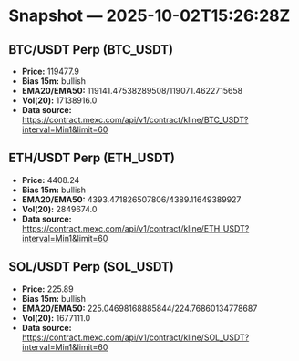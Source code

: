 # Snapshot — 2025-10-02T15:26:28Z

## BTC/USDT Perp (BTC_USDT)
- **Price:** 119477.9
- **Bias 15m:** bullish
- **EMA20/EMA50:** 119141.47538289508/119071.4622715658
- **Vol(20):** 17138916.0
- **Data source:** https://contract.mexc.com/api/v1/contract/kline/BTC_USDT?interval=Min1&limit=60

## ETH/USDT Perp (ETH_USDT)
- **Price:** 4408.24
- **Bias 15m:** bullish
- **EMA20/EMA50:** 4393.471826507806/4389.11649389927
- **Vol(20):** 2849674.0
- **Data source:** https://contract.mexc.com/api/v1/contract/kline/ETH_USDT?interval=Min1&limit=60

## SOL/USDT Perp (SOL_USDT)
- **Price:** 225.89
- **Bias 15m:** bullish
- **EMA20/EMA50:** 225.04698168885844/224.76860134778687
- **Vol(20):** 1677111.0
- **Data source:** https://contract.mexc.com/api/v1/contract/kline/SOL_USDT?interval=Min1&limit=60
